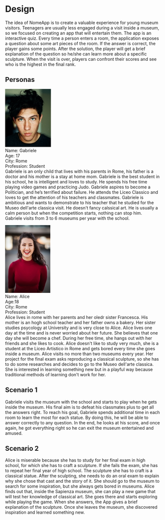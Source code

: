 # Design
The idea of NomeApp is to create a valuable experience for young museum visitors. Teenagers are usually less engaged during a visit inside a museum, so we focused on creating an app that will entertain them. The app is an interactive quiz. Every time a person enters a room, the application exposes a question about some art pieces of the room. If the answer is correct, the player gains some points. After the solution, the player will get a brief explanation of the question so he/she can learn more about a specific sculpture. When the visit is over, players can confront their scores and see who is the highest in the final rank. 
## Personas 
![Gabriele, 17 y.o. form Rome](https://github.com/federicoInserra/Big-Project-IoT/blob/master/photo/persona1.jpg)\
Name: Gabriele\
Age: 17\
City: Rome\
Profession: Student\
Gabriele is an only child that lives with his parents in Rome, his father is a doctor and his mother is a stay at home mom.
Gabriele is the best student in his school, he is intelligent and loves to study. He spends his free time playing video games and practicing Judo. Gabriele aspires to become a Politician, and he’s terrified about failure. He attends the Liceo Classico and loves to get the attention of his teachers and classmates. Gabriele is ambitious and wants to demonstrate to his teacher that he studied for the Museo dell'arte classica visit. He doesn't fancy calssical art. He is usually a calm person but when the competition starts, nothing can stop him. Gabriele visits from 3 to 6 museums per year with the school. 


![Alice](https://github.com/federicoInserra/Big-Project-IoT/blob/master/photo/persona2.jpg)\
  Name: Alice\
  Age:18\
  City: Rome\
  Profession: Student\
  Alice lives in rome with her parents and her oledr sister Francesca. His mother is an hogh school teacher and her father owns a bakery. 
  Her sister studies psycology at University and is very close to Alice.
  Alice lives one day at the time and is never worried about her future. She believes that one day she will become a chef. During her free time, she hangs out with her friends and she likes to cook.
  Alice doesn't like to study very much, she is a student at the Liceo Artistico in Rome and gets bored every time she goes inside a museum.  Alice visits no more than two museums every year. Her project for the final exam asks reproducing a classical sculpture, so she has to do some researches and decides to go to the Museo dell'arte classica. She is interested in learning something new but in a playful way because traditional methods of learning don't work for her.

## Scenario 1

Gabriele visits the museum with the school and starts to play when he gets inside the museum. His final aim is to defeat his classmates plus to get all the answers right. To reach his goal, Gabriele spends additional time in each room to learn the most for each statue. By doing this, he will be able to answer correctly to any question. In the end, he looks at his score, and once again, he got everything right so he can exit the museum entertained and amused.

## Scenario 2

Alice is miserable because she has to study for her final exam in high school, for which she has to craft a sculpture. If she fails the exam, she has to repeat her final year of high school. The sculpture she has to craft is a classical statue. After the sculpting, she needs to do an oral exam to explain why she chose that cast and the story of it. She should go to the museum to search for some inspiration, but she always gets bored in museums. Alice finds out that, inside the Sapienza museum, she can play a new game that will test her knowledge of classical art. She goes there and starts exploring while playing the game. When she answers, the App gives a brief explanation of the sculpture. Once she leaves the museum, she discovered inspiration and learned something new.
